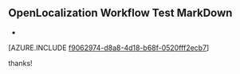 ## OpenLocalization Workflow Test MarkDown
* 

[AZURE.INCLUDE [f9062974-d8a8-4d18-b68f-0520fff2ecb7](calleeMd1.md)]

 
thanks!